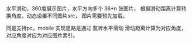 水平滑动，360度展示图片，水平方向多个 36*n 张图片，
根据滑动距离计算转换角度，动态设置不同图片src，
图片需要预先加载。

同是支持pc，mobile
实现思路是通过 监听水平滑动 滑动距离计算为对应角度，对应角度对应为对应图片索引。